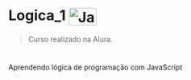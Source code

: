 # Logica_1 <img align="center" alt="JavaScript" height="35" width="55" src="https://www.vectorlogo.zone/logos/javascript/javascript-icon.svg"/>


>  Curso realizado na Alura.

#
 Aprendendo lógica de programação com JavaScript 